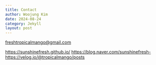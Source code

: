 ```yaml
---
title: Contact
author: Woojung Kim
date: 2024-08-24
category: Jekyll
layout: post
---
```


freshtropicalmango@gmail.com

https://sunshinefresh.github.io/
https://blog.naver.com/sunshinefresh-
https://velog.io/@tropicalmango/posts